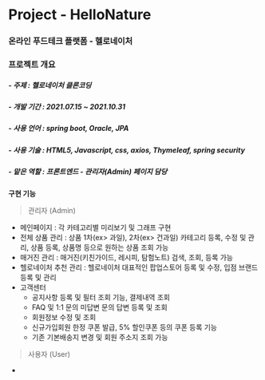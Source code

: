 # Project - HelloNature
### 온라인 푸드테크 플랫폼 - 헬로네이처

### 프로젝트 개요
##### -  주제  :  헬로네이처 클론코딩 
##### -  개발 기간  :  2021.07.15 ~ 2021.10.31
##### -  사용 언어  :  spring boot, Oracle, JPA
##### -  사용 기술  :  HTML5, Javascript, css, axios, Thymeleaf, spring security
##### -  맡은 역할  : 프론트엔드 - 관리자(Admin) 페이지 담당

**구현 기능**
> 관리자 (Admin)
+ 메인페이지 : 각 카테고리별 미리보기 및 그래프 구현
+ 전체 상품 관리 : 상품 1차(ex> 과일), 2차(ex> 건과일) 카테고리 등록, 수정 및 관리,
                 상품 등록, 상품명 등으로 원하는 상품 조회 가능
+ 매거진 관리 : 매거진(키친가이드, 레시피, 탐험노트) 검색, 조회, 등록 가능
+ 헬로네이처 추천 관리 : 헬로네이처 대표적인 팝업스토어 등록 및 수정, 입점 브랜드 등록 및 관리
+ 고객센터 
   + 공지사항 등록 및 필터 조회 기능, 결제내역 조회
   + FAQ 및 1:1 문의 미답변 문의 답변 등록 및 조회
   + 회원정보 수정 및 조회
   + 신규가입회원 한정 쿠폰 발급, 5% 할인쿠폰 등의 쿠폰 등록 기능
   + 기존 기본배송지 변경 및 회원 주소지 조회 가능 
            

> 사용자 (User)
+ 


